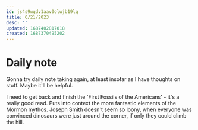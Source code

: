 ```yaml
---
id: js4s9wgdv1aav0olwjb19lq
title: 6/21/2023
desc: ''
updated: 1687402817018
created: 1687370495202
---
```


# Daily note

Gonna try daily note taking again, at least insofar as I have thoughts on stuff. Maybe it'll be helpful.

I need to get back and finish the 'First Fossils of the Americans' - it's a really good read. Puts into context the more fantastic elements of the Mormon mythos. Joseph Smith doesn't seem so loony, when everyone was convinced dinosaurs were just around the corner, if only they could climb the hill.